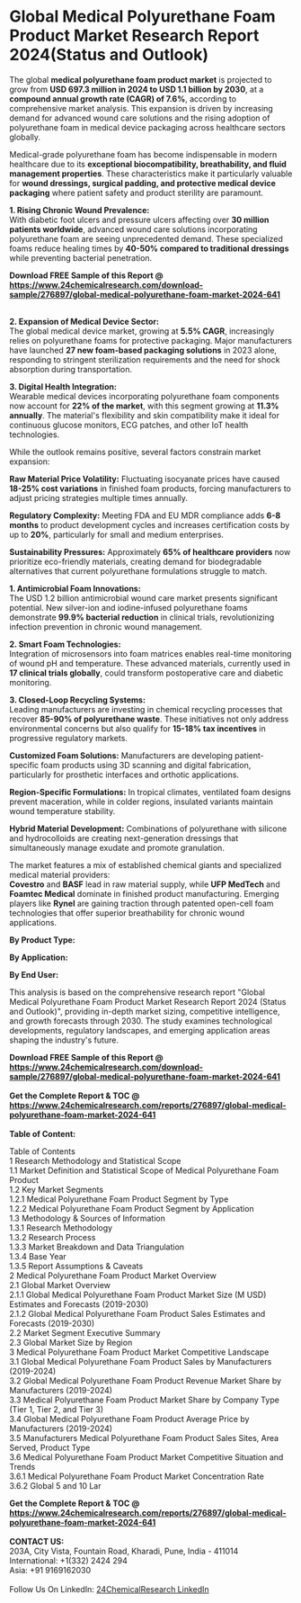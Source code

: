 <h1>Global Medical Polyurethane Foam Product Market Research Report 2024(Status and Outlook)</h1><p>The global <strong>medical polyurethane foam product market</strong> is projected to grow from <strong>USD 697.3 million in 2024 to USD 1.1 billion by 2030</strong>, at a <strong>compound annual growth rate (CAGR) of 7.6%</strong>, according to comprehensive market analysis. This expansion is driven by increasing demand for advanced wound care solutions and the rising adoption of polyurethane foam in medical device packaging across healthcare sectors globally.</p><p>Medical-grade polyurethane foam has become indispensable in modern healthcare due to its <strong>exceptional biocompatibility, breathability, and fluid management properties</strong>. These characteristics make it particularly valuable for <strong>wound dressings, surgical padding, and protective medical device packaging</strong> where patient safety and product sterility are paramount.</p><p><strong>1. Rising Chronic Wound Prevalence:</strong><br>
With diabetic foot ulcers and pressure ulcers affecting over <strong>30 million patients worldwide</strong>, advanced wound care solutions incorporating polyurethane foam are seeing unprecedented demand. These specialized foams reduce healing times by <strong>40-50% compared to traditional dressings</strong> while preventing bacterial penetration.</p><div><b>Download FREE Sample of this Report @ 
            <a href="https://www.24chemicalresearch.com/download-sample/276897/global-medical-polyurethane-foam-market-2024-641">
            https://www.24chemicalresearch.com/download-sample/276897/global-medical-polyurethane-foam-market-2024-641</a></b></div><br><p><strong>2. Expansion of Medical Device Sector:</strong><br>
The global medical device market, growing at <strong>5.5% CAGR</strong>, increasingly relies on polyurethane foams for protective packaging. Major manufacturers have launched <strong>27 new foam-based packaging solutions</strong> in 2023 alone, responding to stringent sterilization requirements and the need for shock absorption during transportation.</p><p><strong>3. Digital Health Integration:</strong><br>
Wearable medical devices incorporating polyurethane foam components now account for <strong>22% of the market</strong>, with this segment growing at <strong>11.3% annually</strong>. The material's flexibility and skin compatibility make it ideal for continuous glucose monitors, ECG patches, and other IoT health technologies.</p><p>While the outlook remains positive, several factors constrain market expansion:</p><p><strong>Raw Material Price Volatility:</strong> Fluctuating isocyanate prices have caused <strong>18-25% cost variations</strong> in finished foam products, forcing manufacturers to adjust pricing strategies multiple times annually.</p><p><strong>Regulatory Complexity:</strong> Meeting FDA and EU MDR compliance adds <strong>6-8 months</strong> to product development cycles and increases certification costs by up to <strong>20%</strong>, particularly for small and medium enterprises.</p><p><strong>Sustainability Pressures:</strong> Approximately <strong>65% of healthcare providers</strong> now prioritize eco-friendly materials, creating demand for biodegradable alternatives that current polyurethane formulations struggle to match.</p><p><strong>1. Antimicrobial Foam Innovations:</strong><br>
The USD 1.2 billion antimicrobial wound care market presents significant potential. New silver-ion and iodine-infused polyurethane foams demonstrate <strong>99.9% bacterial reduction</strong> in clinical trials, revolutionizing infection prevention in chronic wound management.</p><p><strong>2. Smart Foam Technologies:</strong><br>
Integration of microsensors into foam matrices enables real-time monitoring of wound pH and temperature. These advanced materials, currently used in <strong>17 clinical trials globally</strong>, could transform postoperative care and diabetic monitoring.</p><p><strong>3. Closed-Loop Recycling Systems:</strong><br>
Leading manufacturers are investing in chemical recycling processes that recover <strong>85-90% of polyurethane waste</strong>. These initiatives not only address environmental concerns but also qualify for <strong>15-18% tax incentives</strong> in progressive regulatory markets.</p><p><strong>Customized Foam Solutions:</strong> Manufacturers are developing patient-specific foam products using 3D scanning and digital fabrication, particularly for prosthetic interfaces and orthotic applications.</p><p><strong>Region-Specific Formulations:</strong> In tropical climates, ventilated foam designs prevent maceration, while in colder regions, insulated variants maintain wound temperature stability.</p><p><strong>Hybrid Material Development:</strong> Combinations of polyurethane with silicone and hydrocolloids are creating next-generation dressings that simultaneously manage exudate and promote granulation.</p><p>The market features a mix of established chemical giants and specialized medical material providers:<br>
<strong>Covestro</strong> and <strong>BASF</strong> lead in raw material supply, while <strong>UFP MedTech</strong> and <strong>Foamtec Medical</strong> dominate in finished product manufacturing. Emerging players like <strong>Rynel</strong> are gaining traction through patented open-cell foam technologies that offer superior breathability for chronic wound applications.</p><p><strong>By Product Type:</strong></p><p><strong>By Application:</strong></p><p><strong>By End User:</strong></p><p>This analysis is based on the comprehensive research report "Global Medical Polyurethane Foam Product Market Research Report 2024 (Status and Outlook)", providing in-depth market sizing, competitive intelligence, and growth forecasts through 2030. The study examines technological developments, regulatory landscapes, and emerging application areas shaping the industry's future.</p><div><b>Download FREE Sample of this Report @ 
            <a href="https://www.24chemicalresearch.com/download-sample/276897/global-medical-polyurethane-foam-market-2024-641">
            https://www.24chemicalresearch.com/download-sample/276897/global-medical-polyurethane-foam-market-2024-641</a></b></div><br><div><b>Get the Complete Report & TOC @ 
            <a href="https://www.24chemicalresearch.com/reports/276897/global-medical-polyurethane-foam-market-2024-641">
            https://www.24chemicalresearch.com/reports/276897/global-medical-polyurethane-foam-market-2024-641</a></b></div><br>
            <b>Table of Content:</b><p>Table of Contents<br />
1 Research Methodology and Statistical Scope<br />
1.1 Market Definition and Statistical Scope of Medical Polyurethane Foam Product<br />
1.2 Key Market Segments<br />
1.2.1 Medical Polyurethane Foam Product Segment by Type<br />
1.2.2 Medical Polyurethane Foam Product Segment by Application<br />
1.3 Methodology & Sources of Information<br />
1.3.1 Research Methodology<br />
1.3.2 Research Process<br />
1.3.3 Market Breakdown and Data Triangulation<br />
1.3.4 Base Year<br />
1.3.5 Report Assumptions & Caveats<br />
2 Medical Polyurethane Foam Product Market Overview<br />
2.1 Global Market Overview<br />
2.1.1 Global Medical Polyurethane Foam Product Market Size (M USD) Estimates and Forecasts (2019-2030)<br />
2.1.2 Global Medical Polyurethane Foam Product Sales Estimates and Forecasts (2019-2030)<br />
2.2 Market Segment Executive Summary<br />
2.3 Global Market Size by Region<br />
3 Medical Polyurethane Foam Product Market Competitive Landscape<br />
3.1 Global Medical Polyurethane Foam Product Sales by Manufacturers (2019-2024)<br />
3.2 Global Medical Polyurethane Foam Product Revenue Market Share by Manufacturers (2019-2024)<br />
3.3 Medical Polyurethane Foam Product Market Share by Company Type (Tier 1, Tier 2, and Tier 3)<br />
3.4 Global Medical Polyurethane Foam Product Average Price by Manufacturers (2019-2024)<br />
3.5 Manufacturers Medical Polyurethane Foam Product Sales Sites, Area Served, Product Type<br />
3.6 Medical Polyurethane Foam Product Market Competitive Situation and Trends<br />
3.6.1 Medical Polyurethane Foam Product Market Concentration Rate<br />
3.6.2 Global 5 and 10 Lar</p><div><b>Get the Complete Report & TOC @ 
            <a href="https://www.24chemicalresearch.com/reports/276897/global-medical-polyurethane-foam-market-2024-641">
            https://www.24chemicalresearch.com/reports/276897/global-medical-polyurethane-foam-market-2024-641</a></b></div><br><b>CONTACT US:</b><br>
            203A, City Vista, Fountain Road, Kharadi, Pune, India - 411014<br>
            International: +1(332) 2424 294<br>
            Asia: +91 9169162030 <br><br>
            Follow Us On LinkedIn: <a href="https://www.linkedin.com/company/24chemicalresearch/">24ChemicalResearch LinkedIn</a>